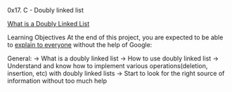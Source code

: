 0x17. C - Doubly linked list

[What is a Doubly Linked List](https://intranet.alxswe.com/rltoken/C5_IRM981SVn8oA8RP3gag)

Learning Objectives
At the end of this project, you are expected to be able to [explain to everyone](https://intranet.alxswe.com/rltoken/0ABh2M07w5kdsh9gRx1XwA) without the help of Google:

General:
-> What is a doubly linked list
-> How to use doubly linked list
-> Understand and know how to implement various operations(deletion, insertion, etc) with doubly linked lists
-> Start to look for the right source of information without too much help
